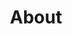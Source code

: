 ---
title: "About"
hero:
  title: "Our Company"
  background_image: "/images/bg/home-2.jpg"

content_blocks:
  
  - _bookshop_name: "start"
    preheading: "What we are"
    heading: "We are dynamic team of creative people"
    text: "We provide consulting services in the area of IFRS and management reporting, helping companies to reach their highest level. We optimize business processes, making them easier."
    link:
      url: "/contact.html"
      button_text: "Get Started"
    component_image: "/images/about/home-7.jpg"

  - _bookshop_name: "numbers"
    bullets:
      - item: "01."
        heading: "Our Mission"
        text: "llum similique ducimus accusamus laudantium praesentium, impedit quaerat, itaque maxime sunt deleniti voluptas distinctio ."
      - item: "02."
        heading: "Our Vision"
        text: "llum similique ducimus accusamus laudantium praesentium, impedit quaerat, itaque maxime sunt deleniti voluptas distinctio ."
      - item: "03."
        heading: "Our Approach"
        text: "llum similique ducimus accusamus laudantium praesentium, impedit quaerat, itaque maxime sunt deleniti voluptas distinctio ."

  - _bookshop_name: "counter-dark"
    feats:
      - icon: "ti-check"
        value: "1730"
        suffix: " +"
        feat: "Project Done"
      - icon: "ti-flag"
        value: "125 "
        suffix: "M"
        feat: "Users Worldwide"
      - icon: "ti-layers"
        value: "39"
        suffix: ""
        feat: "Available Countries"
      - icon: "ti-medall"
        value: "14"
        suffix: ""
        feat: "Award Winner"

  - _bookshop_name: "team"
    preheading: "Our Team"
    heading: "Expert Team member to get best service"
    members:
      - headshot: "/images/team/team-1.jpg"
        facebook: "https://www.facebook.com/themefisher"
        twitter: "https://twitter.com/themefisher"
        instagram: "https://www.instagram.com/themefisher/"
        linkedin: "https://themefisher.com/"
        name: "Justin Yammer"
        role: "Digital Marketer"
      - headshot: "/images/team/team-2.jpg"
        facebook: "https://www.facebook.com/themefisher"
        twitter: "https://twitter.com/themefisher"
        instagram: "https://www.instagram.com/themefisher/"
        linkedin: "https://themefisher.com/"
        name: "Jason Roy"
        role: "UX Designer"
      - headshot: "/images/team/team-3.jpg"
        facebook: "https://www.facebook.com/themefisher"
        twitter: "https://twitter.com/themefisher"
        instagram: "https://www.instagram.com/themefisher/"
        linkedin: "https://themefisher.com/"
        name: "Henry Oswald"
        role: "Developer"
      - headshot: "/images/team/team-4.jpg"
        facebook: "https://www.facebook.com/themefisher"
        twitter: "https://twitter.com/themefisher"
        instagram: "https://www.instagram.com/themefisher/"
        linkedin: "https://themefisher.com/"
        name: "David Williams"
        role: "Senior Marketer"
      - headshot: "/images/team/team-5.jpg"
        facebook: "https://www.facebook.com/themefisher"
        twitter: "https://twitter.com/themefisher"
        instagram: "https://www.instagram.com/themefisher/"
        linkedin: "https://themefisher.com/"
        name: "Peter Odin"
        role: "App Developer"
      - headshot: "/images/team/team-6.jpg"
        facebook: "https://www.facebook.com/themefisher"
        twitter: "https://twitter.com/themefisher"
        instagram: "https://www.instagram.com/themefisher/"
        linkedin: "https://themefisher.com/"
        name: "David Spencer"
        role: "Project Manager"

  - _bookshop_name: "testimonial"
    preheading: "Testimonial preheading"
    heading: "Testimonial heading"
    quotes:
      - text: "My quote"
        author: "Dean Thompson"
        role: "Big cheese"
      - text: "Her quote"
        author: "Taylor Swift"
        role: "Good Singer"
      - text: "His quote"
        author: "Donny Brasko"
        role: "Actor"
      - text: "Their quote"
        author: "Simon and Garfunkel"
        role: "Good Singers"

---